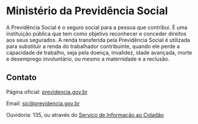 Ministério da Previdência Social
====

A Previdência Social é o seguro social para a pessoa que contribui. É uma instituição pública que tem como objetivo
reconhecer e conceder direitos aos seus segurados. A renda transferida pela Previdência Social é utilizada para
substituir a renda do trabalhador contribuinte, quando ele perde a capacidade de trabalho, seja pela doença, invalidez,
idade avançada, morte e desemprego involuntário, ou mesmo a maternidade e a reclusão.

Contato
----

Página oficial: [previdencia.gov.br](http://previdencia.gov.br/)

Email: [sic@previdencia.gov.br](mailto:sic@previdencia.gov.br)

Ouvidoria: 135, ou através do [Serviço de Informação ao Cidadão](http://www.previdencia.gov.br/acesso-a-informacao/servico-de-informacao-ao-cidadao-sic/)

<script type="application/ld+json">
{ "@context" : "http://schema.org",
  "@type" : "GovernmentOrganization",
  "name": "Ministério da Previdência Social",
  "url" : "http://previdencia.gov.br",
  "contactPoint" : [
    {
      "@type": "ContactPoint",
      "email": "mailto:sic@previdencia.gov.br",
      "telephone" : "+55 135",
      "url": "http://www.previdencia.gov.br/acesso-a-informacao/servico-de-informacao-ao-cidadao-sic/",
      "contactType" : "customer service"
    }]}
</script>